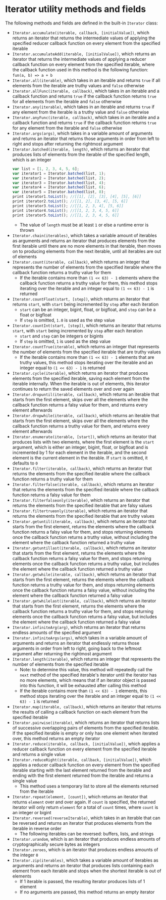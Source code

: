 # Iterator utility methods and fields

The following methods and fields are defined in the built-in `Iterator` class:
- `Iterator.accumulate(iterable, callback, [initialValue])`, which returns an iterator that returns the intermediate values of applying the specified reducer callback function on every element from the specified iterable
- `Iterator.accumulateAdd(iterable, [initialValue])`, which returns an iterator that returns the intermediate values of applying a reducer callback function on every element from the specified iterable, where the callback function used in this method is the following function: `fun(a, b) => a + b`
- `Iterator.all(iterable)`, which takes in an iterable and returns `true` if all elements from the iterable are truthy values and `false` otherwise
- `Iterator.allFunc(iterable, callback)`, which takes in an iterable and a callback function and returns `true` if the callback function returns `true` for all elements from the iterable and `false` otherwise
- `Iterator.any(iterable)`, which takes in an iterable and returns `true` if any element from the iterable is a truthy value and `false` otherwise
- `Iterator.anyFunc(iterable, callback)`, which takes in an iterable and a callback function and returns `true` if the callback function returns `true` for any element from the iterable and `false` otherwise
- `Iterator.args(args)`, which takes in a variable amount of arguments and returns an iterator that returns those arguments in order from left to right and stops after returning the rightmost argument
- `Iterator.batched(iterable, length)`, which returns an iterator that produces lists of elements from the iterable of the specified length, which is an integer
    ```js
    var list = [1, 2, 3, 4, 5, 6];
    var iterator1 = Iterator.batched(list, 1);
    var iterator2 = Iterator.batched(list, 2);
    var iterator3 = Iterator.batched(list, 4);
    var iterator4 = Iterator.batched(list, 6);
    var iterator5 = Iterator.batched(list, 8);
    print iterator1.toList(); //[[1], [2], [3], [4], [5], [6]]
    print iterator2.toList(); //[[1, 2], [3, 4], [5, 6]]
    print iterator3.toList(); //[[1, 2, 3, 4], [5, 6]]
    print iterator4.toList(); //[[1, 2, 3, 4, 5, 6]]
    print iterator5.toList(); //[[1, 2, 3, 4, 5, 6]]
    ```
    - The value of `length` must be at least `1` or else a runtime error is thrown
- `Iterator.chain(iterables)`, which takes a variable amount of iterables as arguments and returns an iterator that produces elements from the first iterable until there are no more elements in that iterable, then moves on to producing elements from the next iterable, until all iterables are out of elements
- `Iterator.count(iterable, callback)`, which returns an integer that represents the number of elements from the specified iterable where the callback function returns a truthy value for them
    - If the iterable contains more than `(1 << 63) - 1` elements where the callback function returns a truthy value for them, this method stops iterating over the iterable and an integer equal to `(1 << 63) - 1` is returned
- `Iterator.countFloat(start, [step])`, which returns an iterator that returns `start`, with `start` being incremented by `step` after each iteration
    - `start` can be an integer, bigint, float, or bigfloat, and `step` can be a float or bigfloat
    - If `step` is omitted, `1.0` is used as the step value
- `Iterator.countInt(start, [step])`, which returns an iterator that returns `start`, with `start` being incremented by `step` after each iteration
    - `start` and `step` can be integers or bigints
    - If `step` is omitted, `1` is used as the step value
- `Iterator.countTrue(iterable)`, which returns an integer that represents the number of elements from the specified iterable that are truthy values
    - If the iterable contains more than `(1 << 63) - 1` elements that are truthy values, this method stops iterating over the iterable and an integer equal to `(1 << 63) - 1` is returned
- `Iterator.cycle(iterable)`, which returns an iterator that produces elements from the specified iterable, saving each element from the iterable internally. When the iterable is out of elements, this iterator continues to return the saved elements over and over again
- `Iterator.dropuntil(iterable, callback)`, which returns an iterable that starts from the first element, skips over all the elements where the callback function returns a falsy value for them, and returns every element afterwards
- `Iterator.dropwhile(iterable, callback)`, which returns an iterable that starts from the first element, skips over all the elements where the callback function returns a truthy value for them, and returns every element afterwards
- `Iterator.enumerate(iterable, [start])`, which returns an iterator that produces lists with two elements, where the first element is the `start` argument, which is either an integer, bigint, float, or bigfloat and is incremented by 1 for each element in the iterable, and the second element is the current element in the iterable. If `start` is omitted, it defaults to `0`
- `Iterator.filter(iterable, callback)`, which returns an iterator that returns the elements from the specified iterable where the callback function returns a truthy value for them
- `Iterator.filterfalse(iterable, callback)`, which returns an iterator that returns the elements from the specified iterable where the callback function returns a falsy value for them
- `Iterator.filterfalseonly(iterable)`, which returns an iterator that returns the elements from the specified iterable that are falsy values
- `Iterator.filtertrueonly(iterable)`, which returns an iterator that returns the elements from the specified iterable that are truthy values
- `Iterator.getuntil(iterable, callback)`, which returns an iterator that starts from the first element, returns the elements where the callback function returns a falsy value for them, and stops returning elements once the callback function returns a truthy value, without including the element where the callback function returned a truthy value
- `Iterator.getuntillast(iterable, callback)`, which returns an iterator that starts from the first element, returns the elements where the callback function returns a falsy value for them, and stops returning elements once the callback function returns a truthy value, but includes the element where the callback function returned a truthy value
- `Iterator.getwhile(iterable, callback)`, which returns an iterator that starts from the first element, returns the elements where the callback function returns a truthy value for them, and stops returning elements once the callback function returns a falsy value, without including the element where the callback function returned a falsy value
- `Iterator.getwhilelast(iterable, callback)`, which returns an iterator that starts from the first element, returns the elements where the callback function returns a truthy value for them, and stops returning elements once the callback function returns a falsy value, but includes the element where the callback function returned a falsy value
- `Iterator.infiniteArg(arg)`, which returns an iterator that returns endless amounts of the specified argument
- `Iterator.infiniteArgs(args)`, which takes in a variable amount of arguments and returns an iterator that endlessly returns those arguments in order from left to right, going back to the leftmost argument after returning the rightmost argument
- `Iterator.length(iterable)`, which returns an integer that represents the number of elements from the specified iterable
    - Note: to determine this value, this method will repeatedly call the `next` method of the specified iterable's iterator until the iterator has no more elements, which means that if an iterator object is passed into this function, it will be exhausted after calling this method
    - If the iterable contains more than `(1 << 63) - 1` elements, this method stops iterating over the iterable and an integer equal to `(1 << 63) - 1` is returned
- `Iterator.map(iterable, callback)`, which returns an iterator that returns the results of calling a callback function on each element from the specified iterable
- `Iterator.pairwise(iterable)`, which returns an iterator that returns lists of successive overlapping pairs of elements from the specified iterable. If the specified iterable is empty or only has one element when iterated over, this method returns an empty iterator
- `Iterator.reduce(iterable, callback, [initialValue])`, which applies a reducer callback function on every element from the specified iterable and returns a single value
- `Iterator.reduceRight(iterable, callback, [initialValue])`, which applies a reducer callback function on every element from the specified iterable starting with the last element returned from the iterable and ending with the first element returned from the iterable and returns a single value
    - This method uses a temporary list to store all the elements returned from the iterable
- `Iterator.repeat(element, [count])`, which returns an iterator that returns `element` over and over again. If `count` is specified, the returned iterator will only return `element` for a total of `count` times, where `count` is an integer or bigint
- `Iterator.reversed(reverseIterable)`, which takes in an iterable that can be reversed and returns an iterator that produces elements from the iterable in reverse order
    - The following iterables can be reversed: buffers, lists, and strings
- `Iterator.urandom`, which is an iterator that produces endless amounts of cryptographically secure bytes as integers
- `Iterator.zeroes`, which is an iterator that produces endless amounts of the integer `0`
- `Iterator.zip(iterables)`, which takes a variable amount of iterables as arguments and returns an iterator that produces lists containing each element from each iterable and stops when the shortest iterable is out of elements
    - If 1 iterable is passed, the resulting iterator produces lists of 1 element
    - If no arguments are passed, this method returns an empty iterator
